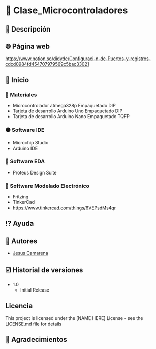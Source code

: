 # :closed_book: Clase_Microcontroladores

## :large_blue_diamond: Descripción

## :globe_with_meridians: Página web
https://www.notion.so/didyde/Configuraci-n-de-Puertos-y-registros-cdcd0984fd454707979569c5bac33021

## :large_orange_diamond: Inicio

### :electric_plug: Materiales
* Microcontrolador atmega328p Empaquetado DIP
* Tarjeta de desarrollo Arduino Uno Empaquetado DIP
* Tarjeta de desarrollo Arduino Nano Empaquetado TQFP

### :black_circle: Software IDE
* Microchip Studio
* Arduino IDE

### :large_blue_circle: Software EDA
* Proteus Design Suite

### :red_circle: Software Modelado Electrónico
* Fritzing
* TinkerCad
* https://www.tinkercad.com/things/6VEPsdMs4qr

## :interrobang: Ayuda

## :busts_in_silhouette: Autores
* [Jesus Camarena](https://www.notion.so/didyde/Profesor-universitario-Dise-ador-de-hardware-para-sistemas-embebidos-81703493db3c44c4a75b49b2d536ea19)

## :ballot_box_with_check: Historial de versiones
* 1.0
    * Initial Release

## Licencia

This project is licensed under the [NAME HERE] License - see the LICENSE.md file for details

## :speech_balloon: Agradecimientos

